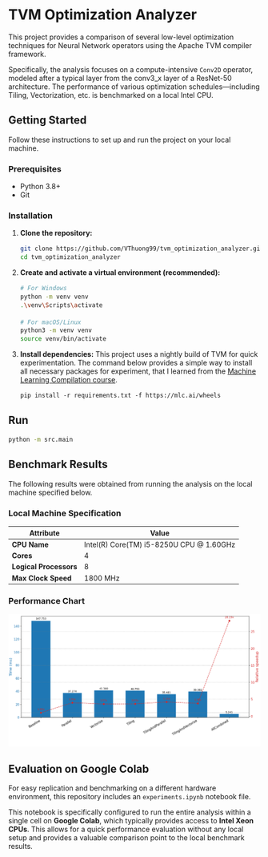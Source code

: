 # TVM Optimization Analyzer

This project provides a comparison of several low-level optimization techniques for Neural Network operators using the Apache TVM compiler framework.

Specifically, the analysis focuses on a compute-intensive `Conv2D` operator, modeled after a typical layer from the conv3_x layer of a ResNet-50 architecture. The performance of various optimization schedules—including Tiling, Vectorization, etc. is benchmarked on a local Intel CPU.

## Getting Started

Follow these instructions to set up and run the project on your local machine.

### Prerequisites

-   Python 3.8+
-   Git

### Installation

1.  **Clone the repository:**
    ```bash
    git clone https://github.com/VThuong99/tvm_optimization_analyzer.git
    cd tvm_optimization_analyzer
    ```

2.  **Create and activate a virtual environment (recommended):**
    ```bash
    # For Windows
    python -m venv venv
    .\venv\Scripts\activate

    # For macOS/Linux
    python3 -m venv venv
    source venv/bin/activate
    ```

3.  **Install dependencies:**
    This project uses a nightly build of TVM for quick experimentation. The command below provides a simple way to install all necessary packages for experiment, that I learned from the [Machine Learning Compilation course](https://mlc-ai.translate.goog/summer22/?_x_tr_sl=en&_x_tr_tl=vi&_x_tr_hl=vi&_x_tr_pto=tc).
    ```
    pip install -r requirements.txt -f https://mlc.ai/wheels
    ```

## Run

```bash
python -m src.main
```

## Benchmark Results

The following results were obtained from running the analysis on the local machine specified below.

### Local Machine Specification

| Attribute               | Value                                         |
| ----------------------- | --------------------------------------------- |
| **CPU Name**            | Intel(R) Core(TM) i5-8250U CPU @ 1.60GHz        |
| **Cores**               | 4                                             |
| **Logical Processors**  | 8                                             |
| **Max Clock Speed**     | 1800 MHz                                      |

### Performance Chart

![Performance Chart](./images/result.png)

## Evaluation on Google Colab

For easy replication and benchmarking on a different hardware environment, this repository includes an `experiments.ipynb` notebook file.

This notebook is specifically configured to run the entire analysis within a single cell on **Google Colab**, which typically provides access to **Intel Xeon CPUs**. This allows for a quick performance evaluation without any local setup and provides a valuable comparison point to the local benchmark results.
